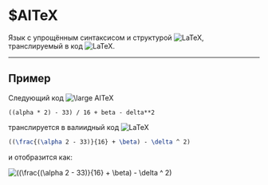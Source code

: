 # $AlTeX

Язык с упрощённым синтаксисом и структурой <img src="https://latex.codecogs.com/svg.latex?\fn_phv&space;LaTeX" title="LaTeX" />, транслируемый в код <img src="https://latex.codecogs.com/svg.latex?\fn_phv&space;LaTeX" title="LaTeX" />.

---

## Пример

Следующий код <img src="https://latex.codecogs.com/svg.latex?\fn_phv&space;\large&space;AlTeX" title="\large AlTeX" />

```
((alpha * 2) - 33) / 16 + beta - delta**2
```

транслируется в валиидный код <img src="https://latex.codecogs.com/svg.latex?\fn_phv&space;LaTeX" title="LaTeX" />

```latex
((\frac{(\alpha 2 - 33)}{16} + \beta) - \delta ^ 2)
```

и отобразится как:

<img src="https://latex.codecogs.com/svg.latex?\fn_phv&space;((\frac{(\alpha&space;2&space;-&space;33)}{16}&space;&plus;&space;\beta)&space;-&space;\delta&space;^&space;2)" title="((\frac{(\alpha 2 - 33)}{16} + \beta) - \delta ^ 2)" />
